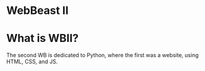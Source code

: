 # WebBeast II

# What is WBII?
The second WB is dedicated to Python, where the first was a website, using HTML, CSS, and JS.
